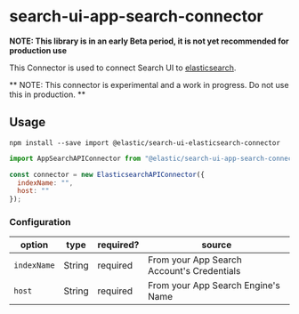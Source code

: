 # search-ui-app-search-connector

**NOTE: This library is in an early Beta period, it is not yet recommended for production use**

This Connector is used to connect Search UI to [elasticsearch](https://github.com/elastic/elasticsearch).

** NOTE: This connector is experimental and a work in progress. Do not use this in production. **

## Usage

```shell
npm install --save import @elastic/search-ui-elasticsearch-connector
```

```js
import AppSearchAPIConnector from "@elastic/search-ui-app-search-connector";

const connector = new ElasticsearchAPIConnector({
  indexName: "",
  host: ""
});
```

### Configuration

| option      | type   | required? | source                                     |
| ----------- | ------ | --------- | ------------------------------------------ |
| `indexName` | String | required  | From your App Search Account's Credentials |
| `host`      | String | required  | From your App Search Engine's Name         |
